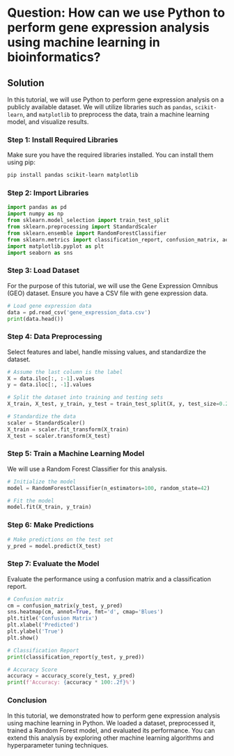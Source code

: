 # Question: How can we use Python to perform gene expression analysis using machine learning in bioinformatics?

## Solution

In this tutorial, we will use Python to perform gene expression analysis on a publicly available dataset. We will utilize libraries such as `pandas`, `scikit-learn`, and `matplotlib` to preprocess the data, train a machine learning model, and visualize results. 

### Step 1: Install Required Libraries

Make sure you have the required libraries installed. You can install them using pip:

```bash
pip install pandas scikit-learn matplotlib
```

### Step 2: Import Libraries

```python
import pandas as pd
import numpy as np
from sklearn.model_selection import train_test_split
from sklearn.preprocessing import StandardScaler
from sklearn.ensemble import RandomForestClassifier
from sklearn.metrics import classification_report, confusion_matrix, accuracy_score
import matplotlib.pyplot as plt
import seaborn as sns
```

### Step 3: Load Dataset

For the purpose of this tutorial, we will use the Gene Expression Omnibus (GEO) dataset. Ensure you have a CSV file with gene expression data.

```python
# Load gene expression data
data = pd.read_csv('gene_expression_data.csv')
print(data.head())
```

### Step 4: Data Preprocessing

Select features and label, handle missing values, and standardize the dataset.

```python
# Assume the last column is the label
X = data.iloc[:, :-1].values
y = data.iloc[:, -1].values

# Split the dataset into training and testing sets
X_train, X_test, y_train, y_test = train_test_split(X, y, test_size=0.2, random_state=42)

# Standardize the data
scaler = StandardScaler()
X_train = scaler.fit_transform(X_train)
X_test = scaler.transform(X_test)
```

### Step 5: Train a Machine Learning Model

We will use a Random Forest Classifier for this analysis.

```python
# Initialize the model
model = RandomForestClassifier(n_estimators=100, random_state=42)

# Fit the model
model.fit(X_train, y_train)
```

### Step 6: Make Predictions

```python
# Make predictions on the test set
y_pred = model.predict(X_test)
```

### Step 7: Evaluate the Model

Evaluate the performance using a confusion matrix and a classification report.

```python
# Confusion matrix
cm = confusion_matrix(y_test, y_pred)
sns.heatmap(cm, annot=True, fmt='d', cmap='Blues')
plt.title('Confusion Matrix')
plt.xlabel('Predicted')
plt.ylabel('True')
plt.show()

# Classification Report
print(classification_report(y_test, y_pred))

# Accuracy Score
accuracy = accuracy_score(y_test, y_pred)
print(f'Accuracy: {accuracy * 100:.2f}%')
```

### Conclusion

In this tutorial, we demonstrated how to perform gene expression analysis using machine learning in Python. We loaded a dataset, preprocessed it, trained a Random Forest model, and evaluated its performance. You can extend this analysis by exploring other machine learning algorithms and hyperparameter tuning techniques.